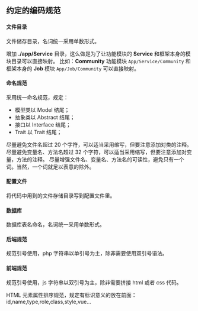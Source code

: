 ## 约定的编码规范

#### 文件目录

文件储存目录，名词统一采用单数形式。

增加 **./app/Service** 目录，这么做是为了让功能模块的 **Service** 和框架本身的模块目录可以直接映射。
  比如：**Community** 功能模块 `App/Service/Community` 和框架本身的 **Job** 模块 `App/Job/Community` 可以直接映射。

#### 命名规范

采用统一命名规范，规定：

- 模型类以 Model 结尾；
- 抽象类以 Abstract 结尾；
- 接口以 Interface 结尾；
- Trait 以 Trait 结尾；

尽量避免文件名超过 20 个字符，可以适当采用缩写，但要注意添加对类的注释。
尽量避免变量名、方法名超过 32 个字符，可以适当采用缩写，但要注意添加对变量，方法的注释。
尽量增强文件名、变量名、方法名的可读性，避免只有一个词。当然，一个词就足以表意的除外。

#### 配置文件

将代码中用到的文件存储目录写到配置文件里。

#### 数据库

数据库表名命名，名词统一采用单数形式。

#### 后端规范

规范引号使用，php 字符串以单引号为主，除非需要使用双引号语法。

#### 前端规范

规范引号使用，js 字符串以双引号为主，除非需要拼接 html 或者 css 代码。

HTML 元素属性排序规范，规定有标识意义的放在前面：id,name,type,role,class,style,vue...